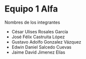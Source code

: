 # Equipo 1  Alfa


Nombres de los integrantes
<ul> 
  <li>César Ulises Rosales García </li>

<li> José Félix Castruita López </li>

<li> Gustavo Adolfo Gonzalez Vázquez</li>

<li> Edwin Daniel Salcedo Cuevas</li>

<li>Jaime David Jimenez Elías</li>

</ul>
